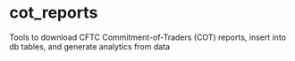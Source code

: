 # cot_reports
Tools to download CFTC Commitment-of-Traders (COT) reports, insert into db tables,  and generate analytics from data
